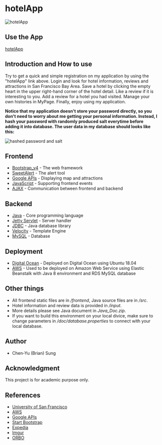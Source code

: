 # hotelApp

![hotelApp](https://i.imgur.com/BhSRHEz.jpg)

## Use the App

[hotelApp](http://206.189.215.73:5000/index)

## Introduction and How to use

Try to get a quick and simple registration on my application by using the "hotelApp" link above. Login and look for hotel information, reviews and attractions in San Francisco Bay Area. Save a hotel by clicking the empty heart in the upper right-hand corner of the hotel detail. Like a review if it is interesting to you. Add a review for a hotel you had visited. Manage your own histories in MyPage. Finally, enjoy using my application.

**Notice that my application doesn't store your password directly, so you don't need to worry about me getting your personal information. Instead, I hash your password with randomly produced salt everytime before adding it into database. The user data in my database should looks like this:**

![hashed password and salt](https://i.imgur.com/DcqZwXG.png)

## Frontend

* [Bootstrap_v4](https://getbootstrap.com/) - The web framework
* [SweetAlert](https://lipis.github.io/bootstrap-sweetalert/) - The alert tool
* [Google APIs](https://developers.google.com/maps/) - Displaying map and attractions
* [JavaScript](https://www.javascript.com/) - Supporting frontend events
* [AJAX](https://www.w3schools.com/xml/ajax_intro.asp) - Communication between frontend and backend

## Backend

* [Java](https://www.oracle.com/java/index.html) - Core programming language
* [Jetty Servlet](http://www.eclipse.org/jetty/) - Server handler
* [JDBC](http://www.oracle.com/technetwork/java/javase/jdbc/index.html) - Java database library
* [Velocity](http://velocity.apache.org/) - Template Engine
* [MySQL](https://www.mysql.com/) - Database

## Deployment

* [Digital Ocean](https://www.digitalocean.com) - Deployed on Digital Ocean using Ubuntu 18.04
* [AWS](https://aws.amazon.com/) - Used to be deployed on Amazon Web Service using Elastic Beanstalk with Java 8 environment and RDS MySQL database

## Other things

* All frontend static files are in */frontend*, Java source files are in */src*.
* Hotel information and review data is provided in */input*.
* More details please see Java document in *Java_Doc.zip*.
* If you want to build this environment on your local divice, make sure to change parameters in */doc/database.properties* to connect with your local database.

## Author

* Chen-Yu (Brian) Sung

## Acknowledgment

This project is for academic purpose only.

## References
* [University of San Francisco](https://www.usfca.edu/)
* [AWS](https://aws.amazon.com/)
* [Google APIs](https://developers.google.com/maps/)
* [Start Bootstrap](https://startbootstrap.com/)
* [Expedia](https://www.expedia.com/Activities)
* [Imgur](https://imgur.com/)
* [ORBO](https://imgur.com/gallery/zthrchM)
